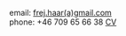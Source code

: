 email: [frej.haar(a)gmail.com](mailto:frej.haar@gmail.com) <br>
phone: +46 709 65 66 38
[CV](https://reneegyllensvaan.github.io/frej-haar/Bodea.Brochure.pdf)
